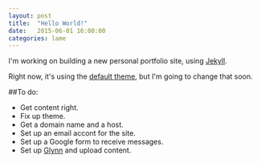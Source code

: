 ```yaml
---
layout: post
title:  "Hello World!"
date:   2015-06-01 16:00:00
categories: lame
---
```


I'm working on building a new personal portfolio site, using [Jekyll](http://jekyllrb.com/).

Right now, it's using the [default theme](https://github.com/jglovier/jekyll-new), but I'm going to change that soon.

##To do:
* Get content right.
* Fix up theme.
* Get a domain name and a host.
* Set up an email accont for the site.
* Set up a Google form to receive messages.
* Set up [Glynn](https://github.com/dmathieu/glynn) and upload content.